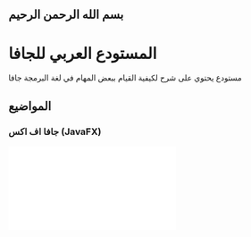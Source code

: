 ## بسم الله الرحمن الرحيم
# المستودع العربي للجافا
مستودع يحتوي على شرح لكيفية القيام ببعض المهام في لغة البرمجة جافا

## المواضيع

### جافا اف اكس (JavaFX)
![شرح عمل قائمة الاختيار ComboBox](/FX/ComboBox.md)
